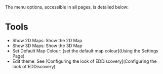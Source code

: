 The menu options, accessible in all pages, is detailed below:

# Tools

* Show 2D Maps: Show the 2D Map
* Show 3D Maps: Show the 3D Map
* Set Default Map Colour: [set the default map colour](Using the Settings Page)
* Edit theme: See [Configuring the look of EDDiscovery](Configuring the look of EDDiscovery)